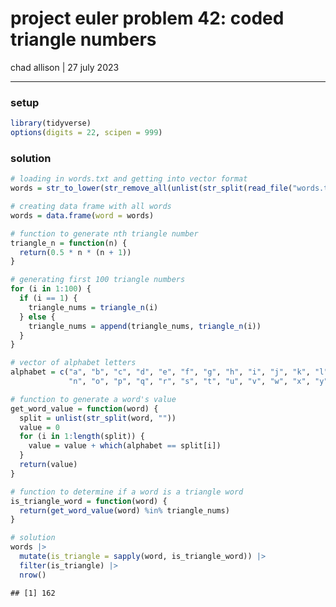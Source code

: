 project euler problem 42: coded triangle numbers
================
chad allison \| 27 july 2023

------------------------------------------------------------------------

### setup

``` r
library(tidyverse)
options(digits = 22, scipen = 999)
```

### solution

``` r
# loading in words.txt and getting into vector format
words = str_to_lower(str_remove_all(unlist(str_split(read_file("words.txt"), ",")), "[\"\\\\]"))

# creating data frame with all words
words = data.frame(word = words)

# function to generate nth triangle number
triangle_n = function(n) {
  return(0.5 * n * (n + 1))
}

# generating first 100 triangle numbers
for (i in 1:100) {
  if (i == 1) {
    triangle_nums = triangle_n(i)
  } else {
    triangle_nums = append(triangle_nums, triangle_n(i))
  }
}

# vector of alphabet letters
alphabet = c("a", "b", "c", "d", "e", "f", "g", "h", "i", "j", "k", "l", "m",
             "n", "o", "p", "q", "r", "s", "t", "u", "v", "w", "x", "y", "z")

# function to generate a word's value
get_word_value = function(word) {
  split = unlist(str_split(word, ""))
  value = 0
  for (i in 1:length(split)) {
    value = value + which(alphabet == split[i])
  }
  return(value)
}

# function to determine if a word is a triangle word
is_triangle_word = function(word) {
  return(get_word_value(word) %in% triangle_nums)
}

# solution
words |>
  mutate(is_triangle = sapply(word, is_triangle_word)) |>
  filter(is_triangle) |>
  nrow()
```

    ## [1] 162
